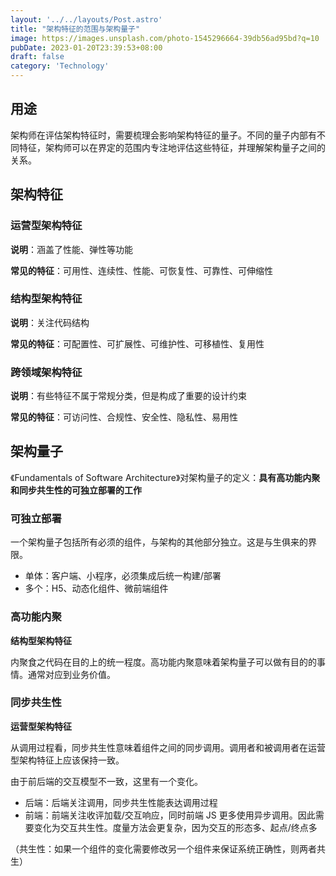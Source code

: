 ```yaml
---
layout: '../../layouts/Post.astro'
title: "架构特征的范围与架构量子"
image: https://images.unsplash.com/photo-1545296664-39db56ad95bd?q=10
pubDate: 2023-01-20T23:39:53+08:00
draft: false
category: 'Technology'
---
```


## 用途

架构师在评估架构特征时，需要梳理会影响架构特征的量子。不同的量子内部有不同特征，架构师可以在界定的范围内专注地评估这些特征，并理解架构量子之间的关系。

## 架构特征

### 运营型架构特征

**说明**：涵盖了性能、弹性等功能

**常见的特征**：可用性、连续性、性能、可恢复性、可靠性、可伸缩性

### 结构型架构特征

**说明**：关注代码结构

**常见的特征**：可配置性、可扩展性、可维护性、可移植性、复用性

### 跨领域架构特征

**说明**：有些特征不属于常规分类，但是构成了重要的设计约束

**常见的特征**：可访问性、合规性、安全性、隐私性、易用性

## 架构量子

《Fundamentals of Software Architecture》对架构量子的定义：**具有高功能内聚和同步共生性的可独立部署的工作**

### 可独立部署

一个架构量子包括所有必须的组件，与架构的其他部分独立。这是与生俱来的界限。
* 单体：客户端、小程序，必须集成后统一构建/部署
* 多个：H5、动态化组件、微前端组件

### 高功能内聚

**结构型架构特征**

内聚食之代码在目的上的统一程度。高功能内聚意味着架构量子可以做有目的的事情。通常对应到业务价值。

### 同步共生性

**运营型架构特征**

从调用过程看，同步共生性意味着组件之间的同步调用。调用者和被调用者在运营型架构特征上应该保持一致。

由于前后端的交互模型不一致，这里有一个变化。

* 后端：后端关注调用，同步共生性能表达调用过程
* 前端：前端关注收评加载/交互响应，同时前端 JS 更多使用异步调用。因此需要变化为交互共生性。度量方法会更复杂，因为交互的形态多、起点/终点多

（共生性：如果一个组件的变化需要修改另一个组件来保证系统正确性，则两者共生）

